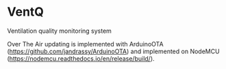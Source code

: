 # VentQ
Ventilation quality monitoring system

Over The Air updating is implemented with ArduinoOTA (https://github.com/jandrassy/ArduinoOTA) and implemented on NodeMCU (https://nodemcu.readthedocs.io/en/release/build/).
